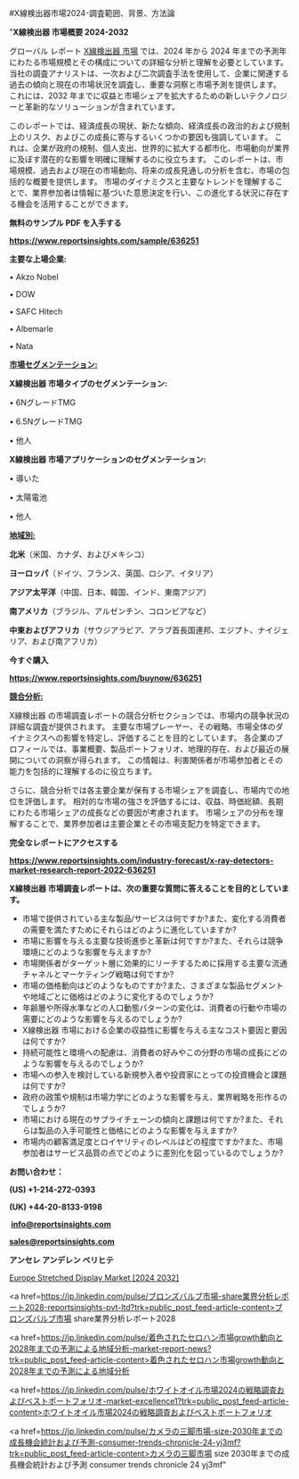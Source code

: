 #X線検出器市場2024-調査範囲、背景、方法論

"<strong>X線検出器 市場概要 2024-2032</strong>

グローバル レポート <a href=https://www.reportsinsights.com/sample/636251>X線検出器 市場</a> では、2024 年から 2024 年までの予測年にわたる市場規模とその構成についての詳細な分析と理解を必要としています。 当社の調査アナリストは、一次および二次調査手法を使用して、企業に関連する過去の傾向と現在の市場状況を調査し、重要な洞察と市場予測を提供します。 これには、2032 年までに収益と市場シェアを拡大​​するための新しいテクノロジーと革新的なソリューションが含まれています。

このレポートでは、経済成長の現状、新たな傾向、経済成長の政治的および規制上のリスク、およびこの成長に寄与するいくつかの要因も強調しています。 これは、企業が政府の規制、個人支出、世界的に拡大する都市化、市場動向が業界に及ぼす潜在的な影響を明確に理解するのに役立ちます。 このレポートは、市場規模、過去および現在の市場動向、将来の成長見通しの分析を含む、市場の包括的な概要を提供します。 市場のダイナミクスと主要なトレンドを理解することで、業界参加者は情報に基づいた意思決定を行い、この進化する状況に存在する機会を活用することができます。

<strong><b>無料のサンプル PDF を入手する</b></strong>

<a href=https://www.reportsinsights.com/sample/636251><strong><u>https://www.reportsinsights.com/sample/636251</u></strong></a>

<strong>主要な上場企業:</strong>

• Akzo Nobel

• DOW

• SAFC Hitech

• Albemarle

• Nata

<strong><u>市場セグメンテーション</u></strong><strong><u>:</u></strong>

<strong>X線検出器 市場タイプのセグメンテーション:</strong>

• 6NグレードTMG

• 6.5NグレードTMG

• 他人

<strong>X線検出器 市場アプリケーションのセグメンテーション:</strong>

• 導いた

• 太陽電池

• 他人

<strong><u>地域別</u></strong><strong><u>:</u></strong>

<strong>北米</strong>（米国、カナダ、およびメキシコ）

<strong>ヨーロッパ</strong>（ドイツ、フランス、英国、ロシア、イタリア）

<strong>アジア太平洋</strong>（中国、日本、韓国、インド、東南アジア）

<strong>南アメリカ</strong>（ブラジル、アルゼンチン、コロンビアなど）

<strong>中東およびアフリカ</strong>（サウジアラビア、アラブ首長国連邦、エジプト、ナイジェリア、および南アフリカ）

<strong>今すぐ購入</strong>

<a href=https://www.reportsinsights.com/buynow/636251><strong><u>https://www.reportsinsights.com/buynow/636251</u></strong></a>

<strong><u>競合分析:</u></strong>

X線検出器 の市場調査レポートの競合分析セクションでは、市場内の競争状況の詳細な調査が提供されます。 主要な市場プレーヤー、その戦略、市場全体のダイナミクスへの影響を特定し、評価することを目的としています。 各企業のプロフィールでは、事業概要、製品ポートフォリオ、地理的存在、および最近の展開についての洞察が得られます。 この情報は、利害関係者が市場参加者とその能力を包括的に理解するのに役立ちます。

さらに、競合分析では各主要企業が保有する市場シェアを調査し、市場内での地位を評価します。 相対的な市場の強さを評価するには、収益、時価総額、長期にわたる市場シェアの成長などの要因が考慮されます。 市場シェアの分布を理解することで、業界参加者は主要企業とその市場支配力を特定できます。

<strong>完全なレポートにアクセスする</strong>

<a href=https://www.reportsinsights.com/industry-forecast/x-ray-detectors-market-research-report-2022-636251><strong><u><b>https://www.reportsinsights.com/industry-forecast/x-ray-detectors-market-research-report-2022-636251</b></u></strong></a>

<strong><b>X線検出器 市場調査レポートは、次の重要な質問に答えることを目的としています。</b></strong>
<ul>
  <li>市場で提供されている主な製品/サービスは何ですか?また、変化する消費者の需要を満たすためにそれらはどのように進化していますか?</li>
  <li>市場に影響を与える主要な技術進歩と革新は何ですか?また、それらは競争環境にどのような影響を与えますか?</li>
  <li>市場関係者がターゲット層に効果的にリーチするために採用する主要な流通チャネルとマーケティング戦略は何ですか?</li>
  <li>市場の価格動向はどのようなものですか?また、さまざまな製品セグメントや地域ごとに価格はどのように変化するのでしょうか?</li>
  <li>年齢層や所得水準などの人口動態パターンの変化は、消費者の行動や市場の需要にどのような影響を与えるのでしょうか?</li>
  <li>X線検出器 市場における企業の収益性に影響を与える主なコスト要因と要因は何ですか?</li>
  <li>持続可能性と環境への配慮は、消費者の好みやこの分野の市場の成長にどのような影響を与えるのでしょうか?</li>
  <li>市場への参入を検討している新規参入者や投資家にとっての投資機会と課題は何ですか?</li>
  <li>政府の政策や規制は市場力学にどのような影響を与え、業界戦略を形作るのでしょうか?</li>
  <li>市場における現在のサプライチェーンの傾向と課題は何ですか?また、それらは製品の入手可能性と価格にどのような影響を与えますか?</li>
  <li>市場内の顧客満足度とロイヤリティのレベルはどの程度ですか?また、市場参加者はサービス品質の点でどのように差別化を図っているのでしょうか?</li>
</ul>
<strong>お問い合わせ：</strong>

<strong>(US) +1-214-272-0393</strong>

<strong>(UK) +44-20-8133-9198</strong>

<strong> </strong><a href=info@reportsinsights.com><strong><u>info@reportsinsights.com</u></strong></a>

<a href=sales@reportsinsights.com><strong><u>sales@reportsinsights.com</u></strong></a>

<strong>アンセレ アンデレン ベリヒテ</strong>

<a href=https://www.linkedin.com/pulse/europe-stretched-display-markets-strategic-view-g9maf/>Europe Stretched Display Market [2024 2032]</a>

<a href=https://jp.linkedin.com/pulse/ブロンズバルブ市場-share業界分析レポート2028-reportsinsights-pvt-ltd?trk=public_post_feed-article-content>ブロンズバルブ市場 share業界分析レポート2028</a>

<a href=https://jp.linkedin.com/pulse/着色されたセロハン市場growth動向と2028年までの予測による地域分析-market-report-news?trk=public_post_feed-article-content>着色されたセロハン市場growth動向と2028年までの予測による地域分析</a>

<a href=https://jp.linkedin.com/pulse/ホワイトオイル市場2024の戦略調査およびベストポートフォリオ-market-excellence1?trk=public_post_feed-article-content>ホワイトオイル市場2024の戦略調査およびベストポートフォリオ</a>

<a href=https://jp.linkedin.com/pulse/カメラの三脚市場-size-2030年までの成長機会統計および予測-consumer-trends-chronicle-24-yj3mf?trk=public_post_feed-article-content>カメラの三脚市場 size 2030年までの成長機会統計および予測 consumer trends chronicle 24 yj3mf</a>"
